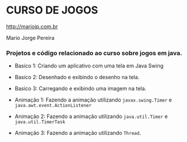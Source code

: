 # CURSO DE JOGOS

http://mariojp.com.br

Mario Jorge Pereira

### Projetos e código relacionado ao curso sobre jogos em java.

- Basico 1:
Criando um aplicativo com uma tela em Java Swing

- Basico 2:
Desenhado e exibindo o desenho na tela.

- Basico 3:
Carregando e exibindo uma imagem na tela.

- Animação 1:
Fazendo a animação utilizando <code>javax.swing.Timer</code> e
<code>java.awt.event.ActionListener</code>

- Animação 2:
Fazendo a animação utilizando <code>java.util.Timer</code> e
<code>java.util.TimerTask</code>

- Animação 3:
Fazendo a animação utilizando <code>Thread</code>.
